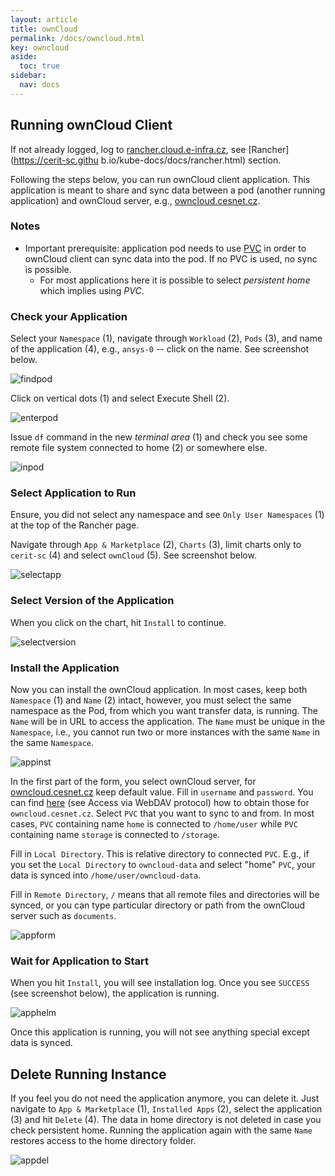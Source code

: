 ```yaml
---
layout: article
title: ownCloud
permalink: /docs/owncloud.html
key: owncloud
aside:
  toc: true
sidebar:
  nav: docs
---
```


## Running ownCloud Client

If not already logged, log to [rancher.cloud.e-infra.cz](https://rancher.cloud.e-infra.cz), see [Rancher](https://cerit-sc.githu
b.io/kube-docs/docs/rancher.html) section.

Following the steps below, you can run ownCloud client application. This application is meant to share and sync data between a pod (another running application) and ownCloud server, e.g., [owncloud.cesnet.cz](https://owncloud.cesnet.cz).

### Notes

* Important prerequisite: application pod needs to use [PVC](pvc.html) in order to ownCloud client can sync data into the pod. If no PVC is used, no sync is possible.
  * For most applications here it is possible to select *persistent home* which implies using *PVC*.

### Check your Application

Select your `Namespace` (1),  navigate through `Workload` (2), `Pods` (3), and name of the application (4), e.g., `ansys-0` -- click on the name. See screenshot below.

![findpod](owncloud/findpod.png)

Click on vertical dots (1) and select Execute Shell (2). 

![enterpod](owncloud/enterpod.png)

Issue `df` command in the new *terminal area* (1) and check you see some remote file system connected to home (2) or somewhere else.

![inpod](owncloud/inpod.png)

### Select Application to Run

Ensure, you did not select any namespace and see `Only User Namespaces` (1) at the top of the Rancher page.

Navigate through `App & Marketplace` (2), `Charts` (3), limit charts only to `cerit-sc` (4) and select `ownCloud` (5). See screenshot below.

![selectapp](owncloud/selectapp.png)

### Select Version of the Application

When you click on the chart, hit `Install` to continue.

![selectversion](owncloud/selectversion.png)

### Install the Application

Now you can install the ownCloud application. In most cases, keep both `Namespace` (1) and `Name` (2) intact, however, you must select the same namespace as the Pod, from which you want transfer data, is running. The `Name` will be in URL to access the application. The `Name` must be unique in the `Namespace`, i.e., you cannot run two or more instances with the same `Name` in the same `Namespace`.  

![appinst](owncloud/appinst.png)

In the first part of the form, you select ownCloud server, for [owncloud.cesnet.cz](https://owncloud.cesnet.cz) keep default value. Fill in `username` and `password`. You can find [here](https://du.cesnet.cz/en/navody/owncloud/start#access_via_webdav_protocol) (see Access via WebDAV protocol) how to obtain those for `owncloud.cesnet.cz`. Select `PVC` that you want to sync to and from. In most cases, `PVC` containing name `home` is connected to `/home/user` while `PVC` containing name `storage` is connected to `/storage`.

Fill in `Local Directory`. This is relative directory to connected `PVC`. E.g., if you set the `Local Directory` to `owncloud-data` and select "home" `PVC`, your data is synced into `/home/user/owncloud-data`. 

Fill in `Remote Directory`, `/` means that all remote files and directories will be synced, or you can type particular directory or path from the ownCloud server such as `documents`.

![appform](owncloud/appform1.png)

### Wait for Application to Start

When you hit `Install`, you will see installation log. Once you see `SUCCESS` (see screenshot below), the application is running. 

![apphelm](owncloud/apphelm.png)

Once this application is running, you will not see anything special except data is synced.

## Delete Running Instance

If you feel you do not need the application anymore, you can delete it. Just navigate to `App & Marketplace` (1), `Installed Apps` (2), select the application (3) and hit `Delete` (4). The data in home directory is not deleted in case you check persistent home. Running the application again with the same `Name` restores access to the home directory folder.

![appdel](owncloud/appdel.png)
